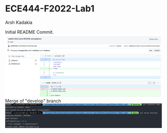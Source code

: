# ECE444-F2022-Lab1

Arsh Kadakia

Initial README Commit.
<img src="commit_screenshot.png" alt="Initial Commit" title="Initial Commit">
Merge of "develop" branch
<img src="merge_screenshot.png" alt="Merge Screenshot" title="Merge Screenshot">